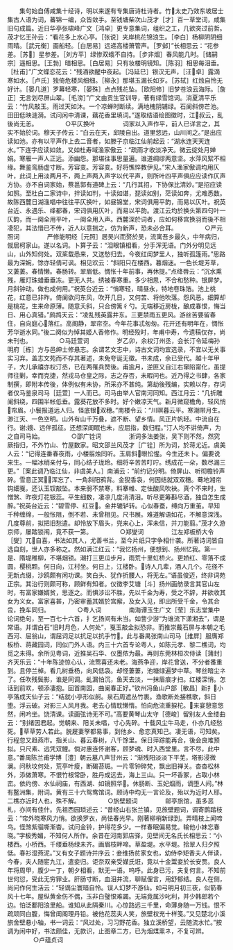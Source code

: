 <!-- { "loadSidebar": true } -->
　　集句始自傅咸集十经诗，明以来遂有专集唐诗杜诗者。竹太史乃效东坡居士集古人语为词，蕃锦一编，众皆敛手。至钱塘柴次山茂才［才］百一草堂词，咸集旧句成篇。近日华亭张啸峰广文［鸿卓］更专意集词，组织之工，几欲突过前哲。茂才忆王孙云：“看花多上水心亭。［张说］夹岸桃花锦浪生。［李白］杨柳阴阴细雨晴。［武元衡］画船轻。［白居易］远递高楼箫管声。［罗邺］”长相思云：“花参差。［苏］星参差。［刘方平］绿惨双蛾不自持。［步非烟］春风能几时。［储嗣宗］遥相思。［王勃］暗相思。［白居易］只有妆楼明镜知。［陈羽］相思每泪垂。［杜甫］”广文蝶恋花云：“残酒欲醒中夜起。［冯延巳］银汉无声，［汪卓］露滴寒如水。［卢氏］独倚危楼风细细。［柳永］那堪玉漏长如岁。［苏轼］红烛自怜无好计。［晏几道］罗幕轻寒，［晏殊］点点残花坠。［欧阳修］旧梦苍浪云海际。［詹正］无言划尽屏山翠。［毛滂］”广文由贡生官训导，著有绿雪馆词。消夏清平乐云：“竹风敲玉。雨过天如沐。一个凉蝉时断续。满地槐阴铺绿。石阑斜傍芒池。田田低映涟漪。试问闲中清课，藕花香里填词。”遂取结语绘图徵时，江叔云，乱後尚无恙。
　　
　　○平仄换叶
　　
　　词家以入声作平，前人已详言之，其实不始於词。穆天子传云：“白云在天，邱陵自出。道里悠远，山川间之。”是出应读如池。亦有以平声作上去二音者，如滕子京临江仙前起云：“湖水连天天连水。”下连字应读如敛。又如杜寿域渔家傲云：“疏雨才收淡净天。微云绽处月婵娟。寒雁一声人正远。添幽怨。那堪往事思量遍。谁道绸缪两意坚。水萍风絮不相缘。舞鉴鸾肠虚寸断。芳容变。芳容变。好将憔悴教伊见。”宋人渔家傲调均用仄叶，此词上用淡两月不，两上声两入声字以代平声，则所叶四平声俱应应读作仄声方协。亦不自词家始，蔡邕郭有道碑上云：“几行其招，下协保比清妙。”是招应读如照。至杜白二家诗中，拌读如判，十读如谌，琵读如别，茫读如奔，尤难悉数。故陈西麓日湖渔唱中往往平仄换叶，如昼锦堂，宋词俱用平韵，而易以仄叶。祝英台近、永遇乐、绛都春，宋词俱用仄叶，而易以平韵。渡江云均於换头第四句叶一仄韵，而一阕全用平叶，一阕全用入声。西麓深於词者，应如何移宫换羽而後不相凌犯，其法惜已不传，近人以意揣之，仿为新声，恐未必合耳。
　　
　　○严元照词
　　
　　严修能明经［元照］居吴兴而赘於吴，流寓吾乡最久，中年病归，僦居柯家山。遂以名词。卜算子云：“泪眼镇相看，分手浑无语。门外分明见远山，山外知何处。双桨载悉来，又送愁归去。今夜红闺梦里人，独听孤篷雨。”思路最为深婉，馀亦轻倩可讽。相见欢云：“斜阳只在楼西。暮烟迷。一色长堤芳草，又萋萋。春情懒。春肠转。翠眉低。惆怅十年前事，再休提。”点绛唇云：“沉水熏残，雁灯珠蜡垂垂冻。更无人共。绣被春寒重。多少相思，不合和愁种。银屏梦。月斜钟动。做也成何用。”祝英台近云：“悄寒轻，晴昼永，特地卷珠箔。池上桃花，红意已非昨。倚阑欲问东风，吹开几日，又何苦、将他吹落。怨风恶。细算却是桃花，生来命原薄。随意夭斜，只合傍篱彳勺。无端移近房栊，酿成春恨，悔当日、用心真错。”鹧鸪天云：“凌乱残英露井东。三更禁雨五更风。游丝苦要留春住，自向庭心落红。高阁静，翠帘空。今年花事忒匆匆。花开还有明年在，惆怅芳华逝水同。”後二阕似为悼其姬人香修作。明经殁时，年甫中寿，今遗稿仅存，尚未刊也。
　　
　　○马廷萱词
　　
　　岁乙卯，余权汀州丞，会长汀令延梅孙明府［栋］方与邑绅士修悬志。余谓艺文志中，诗古文词均宜选录，不宜以无关事实习弃。盖志文苑而不存其著述，未免夸诞无徵。书未成，余已受代。越十年甲子，大儿承禧亦权汀丞，已在两罹兵燹後。甫逾月，逆匪又自江右窜陷甯化，虽提师往剿，幸而克捷，然戎马仓皇之际，志之存否，未暇问也。近乃得之书肆，各家制撰，即附本传後，体例似有未协，所采亦不甚纯。第劫後残编，实赖以存，存词者仅马鉴泉司马［廷萱］一人而已。司马由举人官南河同知。西江月云：“几折雕阑斜绕，四围半帐低垂。露葵花放不多时。好个嫩凉天气。新月微窥檐角，轻风悄帘眉。小鬟报道远人归。怪底银双穗。”南楼令云：“川暝暮云平。寒潮带月生。渺江天、一色空明。山外有山千万叠，遮不断、望乡情。风正片帆轻。中流自在行。谢娥、远伴孤征。还想深闺眠也未，应屈指，数归程。”汀人均不讲倚声，为之自司马始。
　　
　　○邵广铨词
　　
　　浙词多法姜张，吴下则不然，然究厥指归，不外竹山、竹屋数家。昭文邵兰风茂才［广铨］所为词，於蒋尤近。虞美人云：“记得连番春夜雨，小楼翦烛同听。玉肩斜眼忪惺。今生还未卜。偏要说来生。一幅冰绡亲付与，同心结子珑玲。细将辛苦苦叮咛。绣成花一朵，数尽漏三更。”［案此调乃临江仙，非虞美人。］南浦云：“前约记分明。倚屏山、听彻檐铃声碎。雪意正冥，浑忘了、一角斜阳鸦背。金猊香袅，何因结就双双穗。蓦地湘帘钩细戛，还认玉钗敲坠。本来弱不禁寒，料搴帷、定怯酸风吹袂。真个不来时，生憎煞、昨夜灯花银蕊。平生细数，凄凉几度消清泪。听尽更筹斟尽酒，独自怎生成醉。”祝英台近云：“碧雪停、红豆。金井辘轳转。心似春蚕，缚向万重茧。早知千种缠绵，一般怅阻，倒不若、未曾相见。尺书展。难道解语如花，不解意深浅。几度尊前，拟把旧愁遣。却怜放下眉头，兜来心上，浑未信，并刀能翦。”茂才久游京师，屡踏锁闱，竟不获一第。
　　
　　○郑燮词
　　
　　江左郑板桥大令［燮］兀自喜，书法如其人，尤善书兰，至今片纸只字争相什袭。所著诗词皆自选自刻，世人亦多称之。然如满江红云：“我忆扬州，便想到、扬州忆我。第一是、隋堤稚柳，不堪烟锁。潮打三更瓜步月，雨荒十里虹桥火。更娇红、零落不成圆，樱桃颗。何日向，江村坐。何日上，江楼卧。诗人几辈，酒人几个。花径不无新点缀，沙鸥颇有闲功课。笑白头、犹作折腰人，将无左。”语虽俊迈，终非词苑正宗。其治行则颇可称，顾鲜有知者。仪徵李艾塘［斗］扬州画舫录言其官山左时，有富家嫌婿贫，思逐之。而惧涉讼不胜，先以千金为寿，受之不辞，并欲收其女为义女。富家喜甚，乃密审蓄其婿於宫廨，及女入见，即出所受千金，令其合卺，挽车同归。
　　
　　○粤人词
　　
　　南海谭玉生广文［莹］乐志堂集中论词绝句，至一百七十六首，扌乞扬间有未当。如訾少游“为谁流下潇湘去”，谓是常语。并谓白石“旧时月色，人何处”，戛玉敲金拟恐非。而推崇戴石屏与本朝之毛西河、屈翁山，谓屈词足以抗足以抗手竹。此与番禺张南山司马［维屏］服膺郑板桥、蒋藏园词，同似门外人语。内三十六首专论粤人，如陈元孝、黎二樵词，均觅之未得。余所见粤词，近推吴石华、仪墨侬为最。再则东莞林桓次侍读［蒲封］齐天乐云：“十年陈迹惊心认，流莺喜还未老。海燕争迎，岸花曾送，不分者番重到。且停兰棹。看几树垂杨，向风低袅。却怪萋萋，池塘绿遍梦中草。琴丝暗尘ネ了。任吹残鬓影，谁是同调。虬漏怕沉，鱼天去淡，一抹眉痕才扫。红楼深悄。怎话到前欢，顿添凄抱。回首南园，曲阑春正好。”钦州冯鱼山户部［敏昌］新扌小亭落成天仙子云：“结就小亭形似舸。泉石周遮丛竹裹。渔歌断处接樵歌，斜日堕。浮云破。对影三人风月我。老去心情耽懒惰。怕向危流重捩柁。来宴憩意悠然，闲吟坐。饶清课。读画弦诗无不可。”高要黄琴山太守［德峻］留别友人金缕曲云：“别绪因君起。觉朝来、阳关未唱，寸心先碎。十载风尘牛马走，仆亦几经愁死。草草劳人若此。脱屣妻孥都易事，到他乡、愈恋真知己。凄无语，可知矣。行程忽又趋燕市。指关山、暮云春树，八千馀里。保日萍踪能再合，後会良难预拟。只尺素、远凭双鲤。倘对惠连怀谢客，顾梦魂、时入西堂里。言不尽，此中意。”番禺陈兰甫学博［澧］朝云墓八声甘州云：“渐残阳淡淡下平芜，塔影浸微澜。问秋坟何处，荒亭叶瘦，断碣苔斑。一片零钟碎梵，飘出旧禅关。杳杳松林外，添做萧寒。不恨竹根常卧，胜丹成远去，海上三山。只一坏香冢，占取小林峦。依约傍、水仙祠庙，有西湖、如镜照华。休肠断、玉妃烟雨，谪堕人间。”林有鳌洲集，附词。黄有三十六鸳鸯馆词。顾诗中均无一言论及，殆以为近时人耶。二樵亦近时人也，殊不解。
　　
　　○旅壁题词
　　
　　邮亭旅馆，虽多恶札，亦间有佳什。先祖西园琐述云：“昔经山右张兰镇，见旅壁题词，调寄鹊踏枝云：“帘外晓寒风力悄。欲换罗衣，尚怯春光早。刚著柳梢新绿到。弄晴枝上闻啼鸟。怪煞紫骝嘶渐杳。试问金铃，护得花多少。一样春眠偏易觉。输他小妹忘春晓。”字极秀媚，不知何人所作。余昔在河南郭店驿，见壁间无名氏长相思云：“小楼西。小桥西。千缕垂杨绿未齐。画眉枝畔啼。草盈堤。水平堤。拾翠人归夕照低。春衫湿燕泥。”又有女子题诗并序云：妾维扬贫家女也，幼侍李矩香夫人伴读，今春，夫人随宦九江，遣妾归。讵奈双亲受媒氏诳，竟以十金鬻妾於长安贾。良人年将周甲，腹少一丁，朝夕相看，默无一语。呜呼。此身已污，夫复何言。不知前世何愆，受此无穷罪业。肝肠寸断，血泪并流，聊赋俚言，用舒郁结。良人在侧，尚问作何生活云：“轻谪尘寰暗自怜。误人幻梦不游仙。如弓明月初三夜，似箭春风十七年。屋纵黄金伤不偶，玉非白璧恨难蠲。无端竟属沙叱利，并少韩郎若个边。怕泛鄱阳浪里船。谁知从此隔秦川。心惊路远三千里，命薄身随一万钱。恨不疏顽同白腹，悔曾闺阁理丹铅。被他花蕊夫人笑，旅壁权充十样笺。”又见楚北小溪旅舍壁悬小轴，书一词云：“风过处，习习野花香。独立溪桥望，云随流水忙。”按调为闲中好，书法颇佳，无款识，止图章二方，已为烟煤熏ネ，不复可辨。
　　
　　○卢蕴贞词
　　
